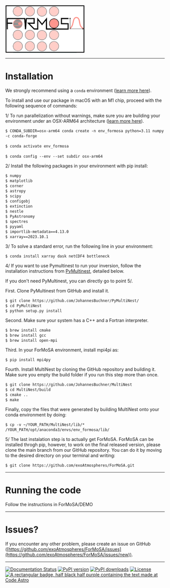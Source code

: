 <p align="left"><img src="docs/source/ForMoSA.png" alt="ForMoSA" width="250"/></p>


***
Installation
===

We strongly recommend using a ``conda`` environment ([learn more here](https://conda.io/docs/user-guide/tasks/manage-environments.html)).

To install and use our package in macOS with an M1 chip, proceed with the following sequence of commands:

1/ To run parallelization without warnings, make sure you are building your environment under an OSX-ARM64 architecture ([learn more here](https://stackoverflow.com/questions/65415996/how-to-specify-the-architecture-or-platform-for-a-new-conda-environment-apple)).

    $ CONDA_SUBDIR=osx-arm64 conda create -n env_formosa python=3.11 numpy -c conda-forge

    $ conda activate env_formosa 
    
    $ conda config --env --set subdir osx-arm64

2/ Install the following packages in your environment with pip install: 
    
    $ numpy
    $ matplotlib
    $ corner
    $ astropy
    $ scipy
    $ configobj
    $ extinction
    $ nestle
    $ PyAstronomy
    $ spectres
    $ pyyaml
    $ importlib-metadata==4.13.0
    $ xarray==2023.10.1


3/ To solve a standard error, run the following line in your environment:

    $ conda install xarray dask netCDF4 bottleneck

4/ If you want to use Pymultinest to run your inversion, follow the installation instructions from [PyMultinest](https://johannesbuchner.github.io/PyMultiNest/install.html), detailed below. 

If you don't need PyMultinest, you can directly go to point 5/.

First. Clone PyMultinest from GitHub and install it.

    $ git clone https://github.com/JohannesBuchner/PyMultiNest/
    $ cd PyMultiNest
    $ python setup.py install

Second. Make sure your system has a C++ and a Fortran interpreter.

    $ brew install cmake
    $ brew install gcc
    $ brew install open-mpi

Third. In your ForMoSA environment, install mpi4pi as:
    
    $ pip install mpi4py

Fourth. Install MultiNest by cloning the GitHub repository and building it. Make sure you empty the build folder if you run this step more than once.
    
    $ git clone https://github.com/JohannesBuchner/MultiNest
    $ cd MultiNest/build
    $ cmake ..
    $ make

Finally, copy the files that were generated by building MultiNest onto your conda environment by doing:

    $ cp -v ~/YOUR_PATH/MultiNest/lib/* /YOUR_PATH/opt/anaconda3/envs/env_formosa/lib/
	

5/ The last instalation step is to actually get ForMoSA. ForMoSA can be installed throgh pip, however, to work on the final released version, please clone the main branch from our GitHub repository. You can do it by moving to the desired directory on your terminal and writing:

    $ git clone https://github.com/exoAtmospheres/ForMoSA.git


***
Running the code
===

Follow the instructions in ForMoSA/DEMO

***
Issues?
===

If you encounter any other problem, please create an issue on GitHub ([https://github.com/exoAtmospheres/ForMoSA/issues](https://github.com/exoAtmospheres/ForMoSA/issues/new)).

***

[![Documentation Status](https://readthedocs.org/projects/formosa/badge/?version=latest)](https://formosa.readthedocs.io/en/latest/?badge=latest)
[![PyPI version](https://badge.fury.io/py/formosa.svg)](https://badge.fury.io/py/formosa)
[![PyPI downloads](https://img.shields.io/pypi/dm/formosa.svg)](https://pypistats.org/packages/formosa)
[![License](https://img.shields.io/badge/License-BSD_2--Clause-orange.svg)](https://opensource.org/licenses/BSD-2-Clause)
[![A rectangular badge, half black half purple containing the text made at Code Astro](https://img.shields.io/badge/Made%20at-Code/Astro-blueviolet.svg)](https://semaphorep.github.io/codeastro/)

